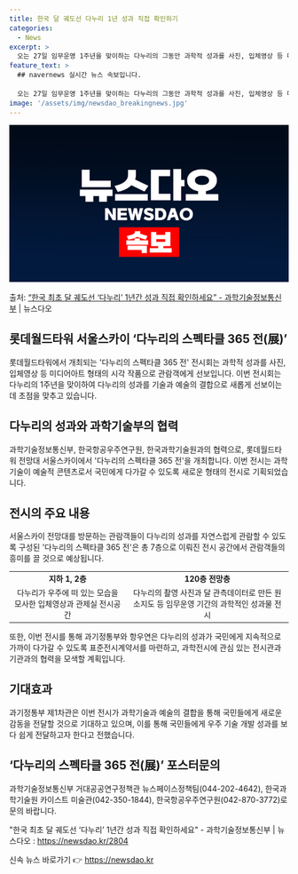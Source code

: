 ```yaml
---
title: 한국 달 궤도선 다누리 1년 성과 직접 확인하기
categories:
  - News
excerpt: >
  오는 27일 임무운영 1주년을 맞이하는 다누리의 그동안 과학적 성과를 사진, 입체영상 등 미디어아트 형태의 …
feature_text: >
  ## navernews 실시간 뉴스 속보입니다.

  오는 27일 임무운영 1주년을 맞이하는 다누리의 그동안 과학적 성과를 사진, 입체영상 등 미디어아트 형태의 …
image: '/assets/img/newsdao_breakingnews.jpg'
---
```


![뉴스다오 속보](/assets/img/newsdao_breakingnews.jpg)

<p>출처: <a href="https://newsdao.kr/2804" rel="dofollow">“한국 최초 달 궤도선 ‘다누리’ 1년간 성과 직접 확인하세요” - 과학기술정보통신부</a> | 뉴스다오</p>

<h2 data-ke-size="size26">롯데월드타워 서울스카이 ‘다누리의 스펙타클 365 전(展)’</h2>
<p data-ke-size="size16">롯데월드타워에서 개최되는 '다누리의 스펙타클 365 전' 전시회는 과학적 성과를 사진, 입체영상 등 미디어아트 형태의 시각 작품으로 관람객에게 선보입니다. 이번 전시회는 다누리의 1주년을 맞이하여 다누리의 성과를 기술과 예술의 결합으로 새롭게 선보이는데 초점을 맞추고 있습니다.</p>

<h2 data-ke-size="size26">다누리의 성과와 과학기술부의 협력</h2>
<p data-ke-size="size16">과학기술정보통신부, 한국항공우주연구원, 한국과학기술원과의 협력으로, 롯데월드타워 전망대 서울스카이에서 '다누리의 스펙타클 365 전'을 개최합니다. 이번 전시는 과학기술이 예술적 콘텐츠로서 국민에게 다가갈 수 있도록 새로운 형태의 전시로 기획되었습니다.</p>

<h2 data-ke-size="size26">전시의 주요 내용</h2>
<p data-ke-size="size16">서울스카이 전망대를 방문하는 관람객들이 다누리의 성과를 자연스럽게 관람할 수 있도록 구성된 '다누리의 스펙타클 365 전'은 총 7층으로 이뤄진 전시 공간에서 관람객들의 흥미를 끌 것으로 예상됩니다.</p>

<table>
	<tr>
		<td style="text-align: center; height: 17px;"><b>지하 1, 2층</b></td>
		<td style="text-align: center; height: 17px;"><b>120층 전망층</b></td>
	</tr>
	<tr>
		<td style="text-align: center; height: 17px;">다누리가 우주에 떠 있는 모습을 모사한 입체영상과 관제실 전시공간</td>
		<td style="text-align: center; height: 17px;">다누리의 촬영 사진과 달 관측데이터로 만든 원소지도 등 임무운영 기간의 과학적인 성과물 전시</td>
	</tr>
</table>

<p data-ke-size="size16">또한, 이번 전시를 통해 과기정통부와 항우연은 다누리의 성과가 국민에게 지속적으로 가까이 다가갈 수 있도록 표준전시계약서를 마련하고, 과학전시에 관심 있는 전시관과 기관과의 협력을 모색할 계획입니다.</p>

<h2 data-ke-size="size26">기대효과</h2>
<p data-ke-size="size16">과기정통부 제1차관은 이번 전시가 과학기술과 예술의 결합을 통해 국민들에게 새로운 감동을 전달할 것으로 기대하고 있으며, 이를 통해 국민들에게 우주 기술 개발 성과를 보다 쉽게 전달하고자 한다고 전했습니다.</p>
<h2 data-ke-size="size26">‘다누리의 스펙타클 365 전(展)’ 포스터문의</h2>
<p data-ke-size="size16">과학기술정보통신부 거대공공연구정책관 뉴스페이스정책팀(044-202-4642), 한국과학기술원 카이스트 미술관(042-350-1844), 한국항공우주연구원(042-870-3772)로 문의 바랍니다.</p>

<p data-ke-size="size16">"한국 최초 달 궤도선 ‘다누리’ 1년간 성과 직접 확인하세요" - 과학기술정보통신부 | 뉴스다오 : <a href="https://newsdao.kr/2804">https://newsdao.kr/2804</a></p> 

신속 뉴스 바로가기 👉 <a href="https://newsdao.kr" rel="dofollow">https://newsdao.kr</a>


